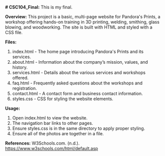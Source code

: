 **# CSC104_Final:**
This is my final.

**Overview:**
This project is a basic, multi-page website for Pandora's Prints, a workshop offering hands-on training in 3D printing, welding, smithing, glass blowing, and woodworking. The site is built with HTML and styled with a CSS file.

**Files:**
1.	index.html - The home page introducing Pandora's Prints and its services.
2.	about.html - Information about the company’s mission, values, and history.
3.	services.html - Details about the various services and workshops offered.
4.	faq.html - Frequently asked questions about the workshops and registration.
5.	contact.html - A contact form and business contact information.
6.	styles.css - CSS for styling the website elements.
   
**Usage:**

1.	Open index.html to view the website.
2.	The navigation bar links to other pages.
3.	Ensure styles.css is in the same directory to apply proper styling.
4.	Ensure all of the photos are together in a file.

**References:**
W3Schools.com. (n.d.). https://www.w3schools.com/html/default.asp

